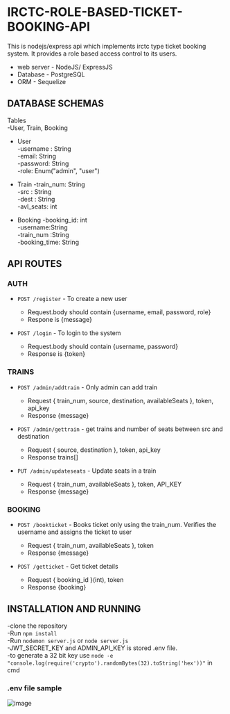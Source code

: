 # IRCTC-ROLE-BASED-TICKET-BOOKING-API

This is nodejs/express api which implements irctc type ticket booking system. It provides a role based access control to its users.

- web server - NodeJS/ ExpressJS <br>
- Database - PostgreSQL<br>
- ORM - Sequelize<br>

## DATABASE SCHEMAS

Tables<br>
-User, Train, Booking

- User<br>
  -username : String<br>
  -email: String<br>
  -password: String<br>
  -role: Enum("admin", "user")<br>

- Train
  -train_num: String<br>
  -src : String<br>
  -dest : String<br>
  -avl_seats: int<br>

- Booking
  -booking_id: int<br>
  -username:String<br>
  -train_num :String<br>
  -booking_time: String<br>

## API ROUTES

### AUTH

- `POST /register` - To create a new user

  - Request.body should contain {username, email, password, role}
  - Respone is {message}

- `POST /login` - To login to the system
  - Request.body should contain {username, password}
  - Response is {token}

### TRAINS

- `POST /admin/addtrain` - Only admin can add train

  - Request { train_num, source, destination, availableSeats }, token, api_key
  - Response {message}

- `POST /admin/gettrain` - get trains and number of seats between src and destination

  - Request { source, destination }, token, api_key
  - Response trains[]

- `PUT /admin/updateseats` - Update seats in a train
  - Request { train_num, availableSeats }, token, API_KEY
  - Response {message}

### BOOKING

- `POST /bookticket` - Books ticket only using the train_num. Verifies the username and assigns the ticket to user

  - Request { train_num, availableSeats }, token
  - Response {message}

- `POST /getticket` - Get ticket details

  - Request { booking_id }(int), token
  - Response {booking}

## INSTALLATION AND RUNNING

-clone the repository<br>
-Run `npm install`<br>
-Run `nodemon server.js` or `node server.js`<br>
-JWT_SECRET_KEY and ADMIN_API_KEY is stored .env file.<br>
-to generate a 32 bit key use `node -e "console.log(require('crypto').randomBytes(32).toString('hex'))"` in cmd 

### .env file sample
![image](https://github.com/user-attachments/assets/8351411c-7280-453a-ba9c-182b45b04d33)

